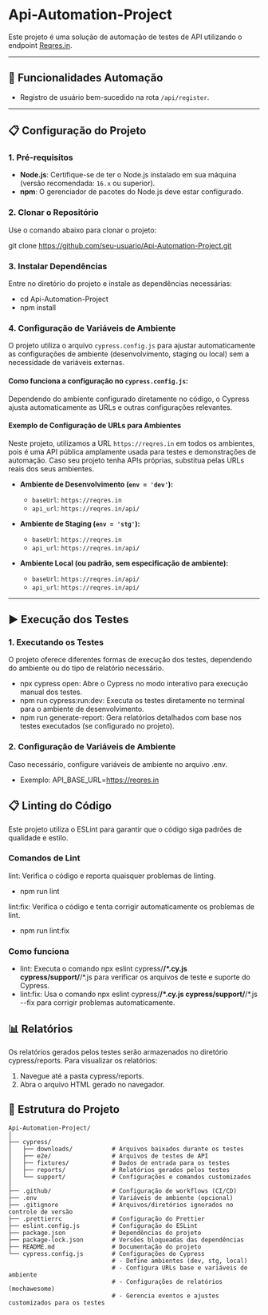 # Api-Automation-Project
Este projeto é uma solução de automação de testes de API utilizando o endpoint [Reqres.in](https://reqres.in).

---

## 🚀 Funcionalidades Automação

- Registro de usuário bem-sucedido na rota `/api/register`.

---

## 📋 Configuração do Projeto

### **1. Pré-requisitos**
- **Node.js**: Certifique-se de ter o Node.js instalado em sua máquina (versão recomendada: `16.x` ou superior).
- **npm**: O gerenciador de pacotes do Node.js deve estar configurado.

### **2. Clonar o Repositório**
Use o comando abaixo para clonar o projeto:

git clone https://github.com/seu-usuario/Api-Automation-Project.git


### **3. Instalar Dependências**
Entre no diretório do projeto e instale as dependências necessárias:
- cd Api-Automation-Project
- npm install


### **4. Configuração de Variáveis de Ambiente**
O projeto utiliza o arquivo `cypress.config.js` para ajustar automaticamente as configurações de ambiente (desenvolvimento, staging ou local) sem a necessidade de variáveis externas.

#### **Como funciona a configuração no `cypress.config.js`:**
Dependendo do ambiente configurado diretamente no código, o Cypress ajusta automaticamente as URLs e outras configurações relevantes.

#### **Exemplo de Configuração de URLs para Ambientes**
Neste projeto, utilizamos a URL `https://reqres.in` em todos os ambientes, pois é uma API pública amplamente usada para testes e demonstrações de automação. Caso seu projeto tenha APIs próprias, substitua pelas URLs reais dos seus ambientes.

- **Ambiente de Desenvolvimento (`env = 'dev'`):**
  - `baseUrl`: `https://reqres.in`
  - `api_url`: `https://reqres.in/api/`

- **Ambiente de Staging (`env = 'stg'`):**
  - `baseUrl`: `https://reqres.in`
  - `api_url`: `https://reqres.in/api/`

- **Ambiente Local (ou padrão, sem especificação de ambiente):**
  - `baseUrl`: `https://reqres.in/api/`
  - `api_url`: `https://reqres.in/api/`

---


## ▶️ Execução dos Testes

### **1. Executando os Testes**
O projeto oferece diferentes formas de execução dos testes, dependendo do ambiente ou do tipo de relatório necessário.

- npx cypress open: Abre o Cypress no modo interativo para execução manual dos testes.
- npm run cypress:run:dev: Executa os testes diretamente no terminal para o ambiente de desenvolvimento.
- npm run generate-report: Gera relatórios detalhados com base nos testes executados (se configurado no projeto).


### **2. Configuração de Variáveis de Ambiente**
Caso necessário, configure variáveis de ambiente no arquivo .env. 
- Exemplo:
API_BASE_URL=https://reqres.in

## 📋 Linting do Código
Este projeto utiliza o ESLint para garantir que o código siga padrões de qualidade e estilo.

### **Comandos de Lint**
lint: Verifica o código e reporta quaisquer problemas de linting.
- npm run lint

lint:fix: Verifica o código e tenta corrigir automaticamente os problemas de lint.
- npm run lint:fix

### **Como funciona**
- lint: Executa o comando npx eslint cypress/**/*.cy.js cypress/support/**/*.js para verificar os arquivos de teste e suporte do Cypress.
- lint:fix: Usa o comando npx eslint cypress/**/*.cy.js cypress/support/**/*.js --fix para corrigir problemas automaticamente.


## 📊 Relatórios
Os relatórios gerados pelos testes serão armazenados no diretório cypress/reports.
Para visualizar os relatórios:
1. Navegue até a pasta cypress/reports.
2. Abra o arquivo HTML gerado no navegador.


## 📂 Estrutura do Projeto
```plaintext
Api-Automation-Project/
│
├── cypress/
│   ├── downloads/           # Arquivos baixados durante os testes
│   ├── e2e/                 # Arquivos de testes de API
│   ├── fixtures/            # Dados de entrada para os testes
│   ├── reports/             # Relatórios gerados pelos testes
│   └── support/             # Configurações e comandos customizados
│
├── .github/                 # Configuração de workflows (CI/CD)
├── .env                     # Variáveis de ambiente (opcional)
├── .gitignore               # Arquivos/diretórios ignorados no controle de versão
├── .prettierrc              # Configuração do Prettier
├── eslint.config.js         # Configuração do ESLint
├── package.json             # Dependências do projeto
├── package-lock.json        # Versões bloqueadas das dependências
├── README.md                # Documentação do projeto
└── cypress.config.js        # Configurações do Cypress
                             # - Define ambientes (dev, stg, local)
                             # - Configura URLs base e variáveis de ambiente
                             # - Configurações de relatórios (mochawesome)
                             # - Gerencia eventos e ajustes customizados para os testes

